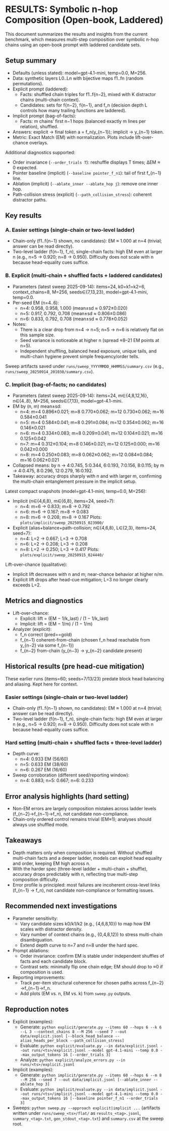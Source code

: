 # RESULTS: Symbolic n-hop Composition (Open-book, Laddered)

This document summarizes the results and insights from the current benchmark, which measures multi-step composition over symbolic n-hop chains using an open-book prompt with laddered candidate sets.

## Setup summary
- Defaults (unless stated): model=gpt-4.1-mini, temp=0.0, M=256.
- Data: synthetic layers L0..Ln with bijective maps f1..fn (random permutations).
- Explicit prompt (laddered):
  - Facts: shuffled chain triples for f1..f{n−2}, mixed with K distractor chains (multi-chain context).
  - Candidates: sets for f{n−2}, f{n−1}, and f_n (decision depth L controls how many trailing functions are laddered).
- Implicit prompt (bag-of-facts):
  - Facts: m chains’ first n−1 hops (balanced exactly m lines per relation), shuffled.
- Answers: explicit → final token a = f_n(y_{n−1}); implicit → y_{n−1} token.
- Metric: Exact Match (EM) with normalization. Plots include lift-over-chance overlays.

Additional diagnostics supported:
- Order invariance (`--order_trials T`): reshuffle displays T times; ΔEM ≈ 0 expected.
- Pointer baseline (implicit) (`--baseline pointer_f_n1`): tail of first f_{n−1} line.
- Ablation (implicit) (`--ablate_inner --ablate_hop j`): remove one inner hop.
- Path-collision stress (explicit) (`--path_collision_stress`): coherent distractor paths.

## Key results

### A. Easier settings (single-chain or two-level ladder)
- Chain-only (f1..f{n−1} shown, no candidates): EM ≈ 1.000 at n=4 (trivial; answer can be read directly).
- Two-level ladder (f{n−1}, f_n), single-chain facts: high EM even at larger n (e.g., n=5 → 0.920; n=8 → 0.950). Difficulty does not scale with n because head-equality cues suffice.

### B. Explicit (multi-chain + shuffled facts + laddered candidates)
- Parameters (latest sweep 2025-09-14): items=24, k0=k1=k2=6, context_chains=8, M=256, seeds∈{7,13,23}, model=gpt-4.1-mini, temp=0.0.
- Per-seed EM (n=4..6):
  - n=4: 0.958, 0.958, 1.000 (mean±sd ≈ 0.972±0.020)
  - n=5: 0.917, 0.792, 0.708 (mean±sd ≈ 0.806±0.086)
  - n=6: 0.833, 0.792, 0.708 (mean±sd ≈ 0.778±0.052)
- Notes:
  - There is a clear drop from n=4 → n=5; n=5 → n=6 is relatively flat on this sample size.
  - Seed variance is noticeable at higher n (spread ≈8–21 EM points at n=5).
  - Independent shuffling, balanced head exposure, unique tails, and multi-chain hygiene prevent simple frequency/order tells.

Sweep artifacts saved under `runs/sweep_YYYYMMDD_HHMMSS/summary.csv` (e.g., `runs/sweep_20250914_201030/summary.csv`).

### C. Implicit (bag-of-facts; no candidates)
- Parameters (latest sweep 2025-09-14): items=24, m∈{4,8,12,16}, n∈{4..8}, M=256, seeds∈{7,13}, model=gpt-4.1-mini.
- EM by (n, m) mean±sd:
  - n=4: m=4 0.896±0.021; m=8 0.770±0.062; m=12 0.730±0.062; m=16 0.584±0.041
  - n=5: m=4 0.584±0.041; m=8 0.291±0.084; m=12 0.354±0.062; m=16 0.146±0.021
  - n=6: m=4 0.334±0.083; m=8 0.209±0.041; m=12 0.104±0.021; m=16 0.125±0.042
  - n=7: m=4 0.312±0.104; m=8 0.146±0.021; m=12 0.125±0.000; m=16 0.042±0.000
  - n=8: m=4 0.250±0.083; m=8 0.062±0.062; m=12 0.084±0.084; m=16 0.062±0.021
- Collapsed means: by n → 4:0.745, 5:0.344, 6:0.193, 7:0.156, 8:0.115; by m → 4:0.475, 8:0.296, 12:0.279, 16:0.192.
- Takeaway: accuracy drops sharply with n and with larger m, confirming the multi-chain entanglement pressure in the implicit setup.

Latest compact snapshots (model=gpt-4.1-mini, temp=0.0, M=256):
- Implicit (n∈{4,6,8}, m∈{6,8}, items=24, seed=7):
  - n=4: m=6 → 0.833; m=8 → 0.792
  - n=6: m=6 → 0.167; m=8 → 0.083
  - n=8: m=6 → 0.208; m=8 → 0.167
  Plots: `plots/implicit/sweep_20250915_023900/`
- Explicit (alias+balance+path-collision; n∈{4,6,8}, L∈{2,3}, items=24, seed=7):
  - n=4: L=2 → 0.667; L=3 → 0.708
  - n=6: L=2 → 0.208; L=3 → 0.208
  - n=8: L=2 → 0.250; L=3 → 0.417
  Plots: `plots/explicit/sweep_20250915_024440/`

Lift-over-chance (qualitative):
- Implicit lift decreases with n and m; near-chance behavior at higher n/m.
- Explicit lift drops after head-cue mitigation; L=3 no longer clearly exceeds L=2.

## Metrics and diagnostics
- Lift-over-chance:
  - Explicit: lift = (EM − 1/k_last) / (1 − 1/k_last)
  - Implicit: lift = (EM − 1/m) / (1 − 1/m)
- Analyzer (explicit):
  - f_n correct (pred==gold)
  - f_{n−1} coherent-from-chain (chosen f_n head reachable from y_{n−2} via some f_{n−1})
  - f_{n−2} from-chain (y_{n−3} → y_{n−2} candidate present)

## Historical results (pre head-cue mitigation)
These earlier runs (items=60; seeds=7/13/23) predate block head balancing and aliasing. Kept here for context.

### Easier settings (single-chain or two-level ladder)
- Chain-only (f1..f{n−1} shown, no candidates): EM ≈ 1.000 at n=4 (trivial; answer can be read directly).
- Two-level ladder (f{n−1}, f_n), single-chain facts: high EM even at larger n (e.g., n=5 → 0.920; n=8 → 0.950). Difficulty does not scale with n because head-equality cues suffice.

### Hard setting (multi-chain + shuffled facts + three-level ladder)
- Depth curve:
  - n=4: 0.933 EM (56/60)
  - n=5: 0.633 EM (38/60)
  - n=6: 0.267 EM (16/60)
- Sweep corroboration (different seed/reporting window):
  - n=4: 0.883; n=5: 0.667; n=6: 0.233

## Error analysis highlights (hard setting)
- Non-EM errors are largely composition mistakes across ladder levels (f_{n−2}→f_{n−1}→f_n), not candidate non-compliance.
- Chain-only ordered control remains trivial (EM≈1); analyses should always use shuffled mode.

## Takeaways
- Depth matters only when composition is required. Without shuffled multi-chain facts and a deeper ladder, models can exploit head equality and order, keeping EM high across n.
- With the harder spec (three-level ladder + multi-chain + shuffle), accuracy drops predictably with n, reflecting true multi-step composition difficulty.
- Error profile is principled: most failures are incoherent cross-level links (f_{n−1} → f_n), not candidate non-compliance or formatting issues.

## Recommended next investigations
- Parameter sensitivity:
  - Vary candidate sizes k0/k1/k2 (e.g., {4,6,8,10}) to map how EM scales with distractor density.
  - Vary number of context chains (e.g., {0,4,8,12}) to stress multi-chain disambiguation.
  - Extend depth curve to n=7 and n=8 under the hard spec.
- Prompt ablations:
  - Order invariance: confirm EM is stable under independent shuffles of facts and each candidate block.
  - Contrast sets: minimally flip one chain edge; EM should drop to ≈0 if composition is used.
- Reporting improvements:
  - Track per-item structural coherence for chosen paths across f_{n−2}→f_{n−1}→f_n.
  - Add plots (EM vs. n, EM vs. k) from `sweep.py` outputs.

## Reproduction notes
- Explicit (examples):
  - Generate: `python explicit/generate.py --items 60 --hops 6 --k 6 --L 3 --context_chains 8 --M 256 --seed 7 --out data/explicit.jsonl [--block_head_balance --alias_heads_per_block --path_collision_stress]`
  - Evaluate: `python explicit/evaluate.py --in data/explicit.jsonl --out runs/<ts>/explicit.jsonl --model gpt-4.1-mini --temp 0.0 --max_output_tokens 16 [--order_trials 3]`
  - Analyze: `python explicit/analyze_errors.py --in runs/<ts>/explicit.jsonl`
- Implicit (examples):
  - Generate: `python implicit/generate.py --items 60 --hops 6 --m 8 --M 256 --seed 7 --out data/implicit.jsonl [--ablate_inner --ablate_hop 3]`
  - Evaluate: `python implicit/evaluate.py --in data/implicit.jsonl --out runs/<ts>/implicit.jsonl --model gpt-4.1-mini --temp 0.0 --max_output_tokens 16 [--baseline pointer_f_n1 --order_trials 3]`
- Sweeps: `python sweep.py --approach explicit|implicit ...` (artifacts written under `runs/sweep_<ts>/flat/` as `results_<tag>.jsonl`, `summary_<tag>.txt`, `gen_stdout_<tag>.txt`) and `summary.csv` at the sweep root.
